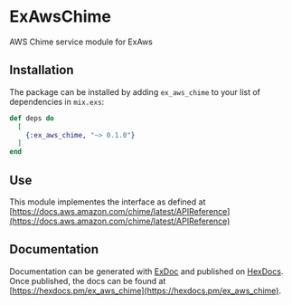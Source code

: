 # ExAwsChime

AWS Chime service module for ExAws

## Installation

The package can be installed
by adding `ex_aws_chime` to your list of dependencies in `mix.exs`:

```elixir
def deps do
  [
    {:ex_aws_chime, "~> 0.1.0"}
  ]
end
```

## Use

This module implementes the interface as defined at
[https://docs.aws.amazon.com/chime/latest/APIReference](https://docs.aws.amazon.com/chime/latest/APIReference)

## Documentation

Documentation can be generated with [ExDoc](https://github.com/elixir-lang/ex_doc)
and published on [HexDocs](https://hexdocs.pm). Once published, the docs can
be found at [https://hexdocs.pm/ex_aws_chime](https://hexdocs.pm/ex_aws_chime).

